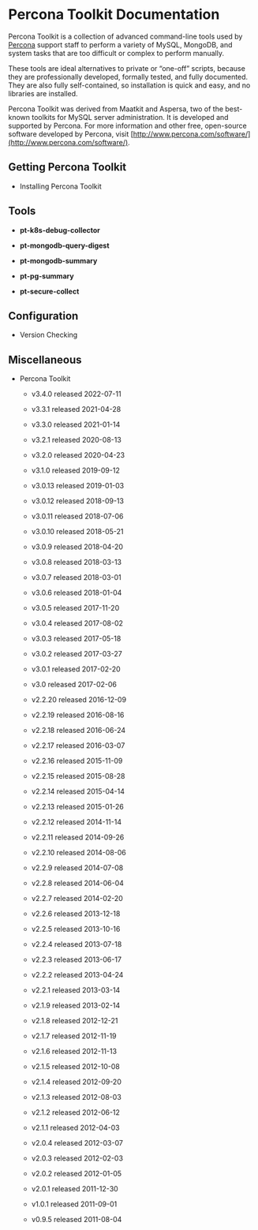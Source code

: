 # Percona Toolkit Documentation

Percona Toolkit is a collection of advanced command-line tools
used by [Percona](http://www.percona.com/) support staff
to perform a variety of MySQL, MongoDB, and system tasks
that are too difficult or complex to perform manually.

These tools are ideal alternatives to private or “one-off” scripts,
because they are professionally developed, formally tested,
and fully documented.
They are also fully self-contained,
so installation is quick and easy,
and no libraries are installed.

Percona Toolkit was derived from Maatkit and Aspersa,
two of the best-known toolkits for MySQL server administration.
It is developed and supported by Percona.
For more information and other free, open-source software
developed by Percona, visit [http://www.percona.com/software/](http://www.percona.com/software/).

## Getting Percona Toolkit


* Installing Percona Toolkit


## Tools


* **pt-k8s-debug-collector**


* **pt-mongodb-query-digest**


* **pt-mongodb-summary**


* **pt-pg-summary**


* **pt-secure-collect**


## Configuration


* Version Checking


## Miscellaneous


* Percona Toolkit


    * v3.4.0 released 2022-07-11


    * v3.3.1 released 2021-04-28


    * v3.3.0 released 2021-01-14


    * v3.2.1 released 2020-08-13


    * v3.2.0 released 2020-04-23


    * v3.1.0 released 2019-09-12


    * v3.0.13 released 2019-01-03


    * v3.0.12 released 2018-09-13


    * v3.0.11 released 2018-07-06


    * v3.0.10 released 2018-05-21


    * v3.0.9 released 2018-04-20


    * v3.0.8 released 2018-03-13


    * v3.0.7 released 2018-03-01


    * v3.0.6 released 2018-01-04


    * v3.0.5 released 2017-11-20


    * v3.0.4 released 2017-08-02


    * v3.0.3 released 2017-05-18


    * v3.0.2 released 2017-03-27


    * v3.0.1 released 2017-02-20


    * v3.0 released 2017-02-06


    * v2.2.20 released 2016-12-09


    * v2.2.19 released 2016-08-16


    * v2.2.18 released 2016-06-24


    * v2.2.17 released 2016-03-07


    * v2.2.16 released 2015-11-09


    * v2.2.15 released 2015-08-28


    * v2.2.14 released 2015-04-14


    * v2.2.13 released 2015-01-26


    * v2.2.12 released 2014-11-14


    * v2.2.11 released 2014-09-26


    * v2.2.10 released 2014-08-06


    * v2.2.9 released 2014-07-08


    * v2.2.8 released 2014-06-04


    * v2.2.7 released 2014-02-20


    * v2.2.6 released 2013-12-18


    * v2.2.5 released 2013-10-16


    * v2.2.4 released 2013-07-18


    * v2.2.3 released 2013-06-17


    * v2.2.2 released 2013-04-24


    * v2.2.1 released 2013-03-14


    * v2.1.9 released 2013-02-14


    * v2.1.8 released 2012-12-21


    * v2.1.7 released 2012-11-19


    * v2.1.6 released 2012-11-13


    * v2.1.5 released 2012-10-08


    * v2.1.4 released 2012-09-20


    * v2.1.3 released 2012-08-03


    * v2.1.2 released 2012-06-12


    * v2.1.1 released 2012-04-03


    * v2.0.4 released 2012-03-07


    * v2.0.3 released 2012-02-03


    * v2.0.2 released 2012-01-05


    * v2.0.1 released 2011-12-30


    * v1.0.1 released 2011-09-01


    * v0.9.5 released 2011-08-04

